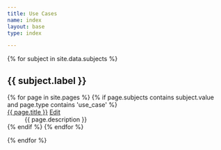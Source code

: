 ```yaml
---
title: Use Cases
name: index
layout: base
type: index

---
```

{% for subject in site.data.subjects %}
<h2>{{ subject.label }}</h2>
<dl>
{% for page in site.pages %}
{% if page.subjects contains subject.value and page.type contains 'use_case' %}
<dt>
  <a href="{{ page.website | escape }}">{{ page.title }}</a>
  <a href="{{site.repourl}}/edit/{{ site.repobranch }}/use_cases/{{page.name}}.md"
     class="btn btn-default btn-xs" role="button">
    <span class="glyphicon glyphicon-edit"></span> Edit</a>
</dt>
<dd>{{ page.description }}</dd>
{% endif %}
{% endfor %}
</dl>
{% endfor %}
